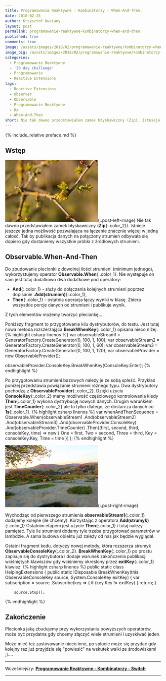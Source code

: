 ```yaml
---
title: Programowanie Reaktywne - Kombinatorzy - When-And-Then.
date: 2018-02-25
author: Krzysztof Owsiany
layout: post
permalink: programowanie-reaktywne-kombinatorzy-when-and-then
published: true
comments: true        
image: /assets/images/2018/02/programowanie-reaktywne/kombinatorzy-when-and-then/post.jpg
image_big: /assets/images/2018/02/programowanie-reaktywne/kombinatorzy-when-and-then/post-big.jpg
categories:
  - Programowanie Reaktywne
  - '30 day challenge'
  - Programowanie
  - Reactive Extensions
tags:
  - Reactive Extensions
  - Observer
  - Observable
  - Programowanie Reaktywne
  - Rx
  - When-And-Then
short: Nie tak dawno przedstawiałem zamek błyskawiczny (Zip). Istnieje jeszcze jedna możliwość pozwalająca na łączenie znacznie więcej w jedną całość. Tak by publikacja danych na połączony strumień odbywała się dopiero gdy dostaniemy wszystkie próbki z źródłowych strumieni.
---
```

{% include_relative preface.md %}

## Wstęp
[![Reactive Extensions - When-And-Then][post]][post-big]{:.post-left-image}
Nie tak dawno przedstawiałem zamek błyskawiczny (**Zip**{:.color_2}). Istnieje jeszcze jedna możliwość pozwalająca na łączenie znacznie więcej w jedną całość. Tak by publikacja danych na połączony strumień odbywała się dopiero gdy dostaniemy wszystkie próbki z źródłowych strumieni.

## Observable.When-And-Then
Do zbudowanie plecionki z dowolnej ilości strumieni (minimum jednego), wykorzystujemy operator **Observable.When**{:.color_1}. Nie występuje on sam jest tutaj dodatkowo dwa dodatkowe pod operatory:
* **And**{:.color_1} - służy do dołączania kolejnych strumieni poprzez dopisanie **.Add(strumień)**{:.color_1},
* **Then**{:.color_1} - ostatnia operacja łączy wyniki w klasę. Zbiera wszystkie porcje danych od strumieni i publikuje wynik.  

Z tych elementów możemy tworzyć plecionkę...

Poniższy fragment to przygotowanie kilu dystrybutorów, do testu. Jest tutaj nowa metoda rozszerzająca **BreakWhenKey**{:.color_1} opisana nieco niżej.
{% highlight csharp linenos %}
var observableStream1 = GeneratorFactory.CreateGenerator(0, 100, 1, 100);
var observableStream2 = GeneratorFactory.CreateGenerator(0, 100, 1, 60);
var observableStream3 = GeneratorFactory.CreateGenerator(0, 100, 1, 120);
var observableProvider = new ObservableProvider();

observableProvider.ConsoleKey.BreakWhenKey(ConsoleKey.Enter);
{% endhighlight %}

Po przygotowaniu strumieni bazowych należy je ze sobą spleść. Przykład poniżej przedstawia powiązanie strumieni różnego typu.
Dwa dystrybutory pochodzą z **ObservableProvider**{:.color_2}.
Dzięki użyciu **ConsoleKey**{:.color_2} mamy możliwość częściowego kontrolowania kiedy **Then**{:.color_1} wykona dystrybucję nowych danych.
Drugim warunkiem jest **TimeCounter**{:.color_2} ale to tylko dlatego, że dostarcza danych co **1s**{:.color_1}. 
{% highlight csharp linenos %}
var whenAndThenSequence = Observable.When(observableStream1
  .And(observableStream2)
  .And(observableStream3)
  .And(observableProvider.ConsoleKey)
  .And(observableProvider.TimeCounter)
  .Then((first, second, third, consoleKey, time) =>
      new {
        One = first,
        Two = second,
        Three = third,
        Key = consoleKey.Key,
        Time = time
      })
);
{% endhighlight %}

[![Reactive Extensions - When-And-Then][image1]][image1-big]{:.post-right-image}

Wychodząc od pierwszego strumienia **observableStream1**{:.color_1} dodajemy kolejne (ile chcemy). Korzystając z operatora **Add(strumyk)**{:.color_1}
Ostatnim etapem jest użycie **Then**{:.color_1} i tutaj należy pamiętać. Tyle ile strumieni dodamy tyle trzeba przygotować parametrów w lambdzie. A sama budowa obiektu już zależy od nas jak będzie wyglądał.

Ostatni fragment kodu, dotyczy nowej metody, która rozszerza strumyk **ObservableConsoleKey**{:.color_2}.
**BreakWhenKey**{:.color_1} po prostu zapisuje się do dystrybutora i dodaje warunek zakończenia publikacji wciśniętych klawiszów gdy wciśniemy określony przez **exitKey**{:.color_1} klawisz.
{% highlight csharp linenos %}
public static class HelpingExtensions
{
  public static IDisposable BreakWhenKey(this ObservableConsoleKey source, System.ConsoleKey exitKey)
  {
    var subscription = source
      .Subscribe(key =>
      {
        if (key.Key != exitKey)
        {
          return;
        }

        source.Stop();
{% endhighlight %}

## Zakończenie
Plecionka jaką zbudujemy przy wykorzystaniu powyższych operatorów, może być przydatna gdy chcemy złączyć wiele strumieni i uzyskiwać jeden. 

Może mieć też zastosowanie nieco inne, po splocie może się przydać gdy kolejny raz już przyjdzie się "powiesić" na wskutek walki ze środowiskami ;)....

------
Wcześniejszy: **[Programowanie Reaktywne - Kombinatorzy - Switch][previous]**

<!--Następny: **[Programowanie Reaktywne - Kombinatorzy - Start With][next]**-->

------
[previous]: {{site.url}}/programowanie-reaktywne-kombinatorzy-switch
[next]: {{site.url}}/programowanie-reaktywne-kombinatorzy-concat

[post]: /assets/images/2018/02/programowanie-reaktywne/kombinatorzy-when-and-then/post.jpg
[post-big]: /assets/images/2018/02/programowanie-reaktywne/kombinatorzy-when-and-then/post-big.jpg

[image1]: /assets/images/2018/02/programowanie-reaktywne/kombinatorzy-when-and-then/image1.jpg
[image1-big]: /assets/images/2018/02/programowanie-reaktywne/kombinatorzy-when-and-then/image1-big.jpg